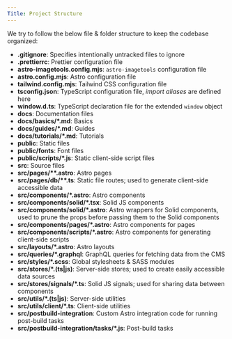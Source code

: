 ```yaml
---
Title: Project Structure
---
```


We try to follow the below file & folder structure to keep the codebase organized:

- **.gitignore**: Specifies intentionally untracked files to ignore
- **.prettierrc**: Prettier configuration file
- **astro-imagetools.config.mjs**: `astro-imagetools` configuration file
- **astro.config.mjs**: Astro configuration file
- **tailwind.config.mjs**: Tailwind CSS configuration file
- **tsconfig.json**: TypeScript configuration file, _import aliases_ are defined here
- **window.d.ts**: TypeScript declaration file for the extended `window` object
- **docs**: Documentation files
- **docs/basics/\*.md**: Basics
- **docs/guides/\*.md**: Guides
- **docs/tutorials/\*.md**: Tutorials
- **public**: Static files
- **public/fonts**: Font files
- **public/scripts/\*.js**: Static client-side script files
- **src**: Source files
- **src/pages/\*\*.astro**: Astro pages
- **src/pages/db/\*\*.ts**: Static file routes; used to generate client-side accessible data
- **src/components/\*.astro**: Astro components
- **src/components/solid/\*.tsx**: Solid JS components
- **src/components/solid/\*.astro**: Astro wrappers for Solid components, used to prune the props before passing them to the Solid components
- **src/components/pages/\*.astro**: Astro components for pages
- **src/components/scripts/\*.astro**: Astro components for generating client-side scripts
- **src/layouts/\*.astro**: Astro layouts
- **src/queries/\*.graphql**: GraphQL queries for fetching data from the CMS
- **src/styles/\*.scss**: Global stylesheets & SASS modules
- **src/stores/\*.(ts|js)**: Server-side stores; used to create easily accessible data sources
- **src/stores/signals/\*.ts**: Solid JS signals; used for sharing data between components
- **src/utils/\*.(ts|js)**: Server-side utilities
- **src/utils/client/\*.ts**: Client-side utilities
- **src/postbuild-integration**: Custom Astro integration code for running post-build tasks
- **src/postbuild-integration/tasks/\*.js**: Post-build tasks
